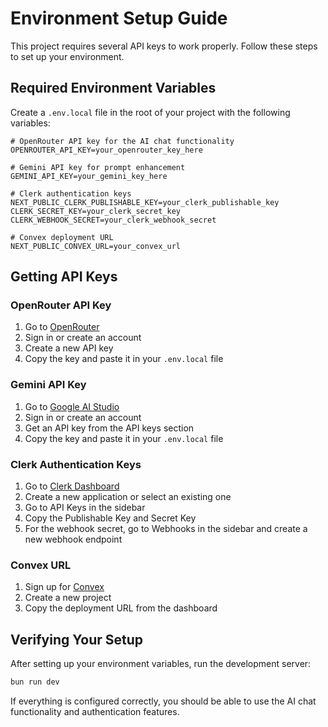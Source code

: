 # Environment Setup Guide

This project requires several API keys to work properly. Follow these steps to set up your environment.

## Required Environment Variables

Create a `.env.local` file in the root of your project with the following variables:

```
# OpenRouter API key for the AI chat functionality
OPENROUTER_API_KEY=your_openrouter_key_here

# Gemini API key for prompt enhancement
GEMINI_API_KEY=your_gemini_key_here

# Clerk authentication keys
NEXT_PUBLIC_CLERK_PUBLISHABLE_KEY=your_clerk_publishable_key
CLERK_SECRET_KEY=your_clerk_secret_key
CLERK_WEBHOOK_SECRET=your_clerk_webhook_secret

# Convex deployment URL
NEXT_PUBLIC_CONVEX_URL=your_convex_url
```

## Getting API Keys

### OpenRouter API Key
1. Go to [OpenRouter](https://openrouter.ai/)
2. Sign in or create an account
3. Create a new API key
4. Copy the key and paste it in your `.env.local` file

### Gemini API Key
1. Go to [Google AI Studio](https://ai.google.dev/)
2. Sign in or create an account
3. Get an API key from the API keys section
4. Copy the key and paste it in your `.env.local` file

### Clerk Authentication Keys
1. Go to [Clerk Dashboard](https://dashboard.clerk.dev/)
2. Create a new application or select an existing one
3. Go to API Keys in the sidebar
4. Copy the Publishable Key and Secret Key
5. For the webhook secret, go to Webhooks in the sidebar and create a new webhook endpoint

### Convex URL
1. Sign up for [Convex](https://dashboard.convex.dev/)
2. Create a new project
3. Copy the deployment URL from the dashboard

## Verifying Your Setup

After setting up your environment variables, run the development server:

```bash
bun run dev
```

If everything is configured correctly, you should be able to use the AI chat functionality and authentication features. 